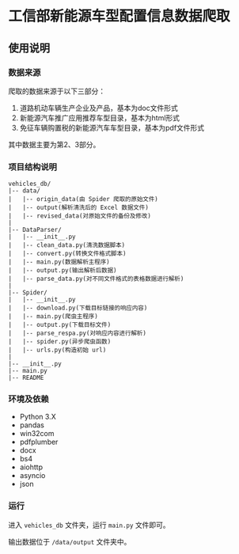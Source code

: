 <!--
 * @Author: KivenChen
 * @Date: 2019-04-15
 -->

# 工信部新能源车型配置信息数据爬取

## 使用说明

### 数据来源

爬取的数据来源于以下三部分：

1. 道路机动车辆生产企业及产品，基本为doc文件形式
2. 新能源汽车推广应用推荐车型目录，基本为html形式
3. 免征车辆购置税的新能源汽车车型目录，基本为pdf文件形式

其中数据主要为第2、3部分。

### 项目结构说明

```
vehicles_db/
|-- data/
|   |-- origin_data(由 Spider 爬取的原始文件)
|   |-- output(解析清洗后的 Excel 数据文件)
|   |-- revised_data(对原始文件的备份及修改)
|
|-- DataParser/
|   |-- __init__.py
|   |-- clean_data.py(清洗数据脚本)
|   |-- convert.py(转换文件格式脚本)
|   |-- main.py(数据解析主程序)
|   |-- output.py(输出解析后数据)
|   |-- parse_data.py(对不同文件格式的表格数据进行解析)
|
|-- Spider/
|   |-- __init__.py
|   |-- download.py(下载目标链接的响应内容)
|   |-- main.py(爬虫主程序)
|   |-- output.py(下载目标文件)
|   |-- parse_respa.py(对响应内容进行解析)
|   |-- spider.py(异步爬虫函数)
|   |-- urls.py(构造初始 url)
|
|-- __init__.py
|-- main.py
|-- README
```

### 环境及依赖

- Python 3.X
- pandas
- win32com
- pdfplumber
- docx
- bs4
- aiohttp
- asyncio
- json

### 运行

进入 `vehicles_db` 文件夹，运行 `main.py` 文件即可。

输出数据位于 `/data/output` 文件夹中。